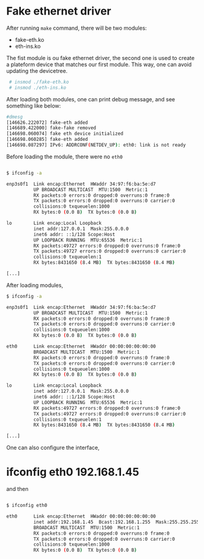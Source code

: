 # Fake ethernet driver

After running `make` command, there will be two modules:

* fake-eth.ko
* eth-ins.ko

The fist module is ou fake ethernet driver, the second one is used
to create a plateform device that matches our first module. This way,
one can avoid updating the devicetree.

```bash
 # insmod ./fake-eth.ko
 # insmod ./eth-ins.ko
```

After loading both modules, one can print debug message, and see something
like below:

```bash
#dmesg
[146626.222072] fake-eth added
[146689.422000] fake-fake removed
[146698.060074] fake eth device initialized
[146698.060285] fake-eth added
[146698.087297] IPv6: ADDRCONF(NETDEV_UP): eth0: link is not ready
```


Before loading the module, there were no `eth0`

```bash

$ ifconfig -a

enp3s0f1  Link encap:Ethernet  HWaddr 34:97:f6:ba:5e:d7  
          UP BROADCAST MULTICAST  MTU:1500  Metric:1
          RX packets:0 errors:0 dropped:0 overruns:0 frame:0
          TX packets:0 errors:0 dropped:0 overruns:0 carrier:0
          collisions:0 txqueuelen:1000 
          RX bytes:0 (0.0 B)  TX bytes:0 (0.0 B)

lo        Link encap:Local Loopback  
          inet addr:127.0.0.1  Mask:255.0.0.0
          inet6 addr: ::1/128 Scope:Host
          UP LOOPBACK RUNNING  MTU:65536  Metric:1
          RX packets:49727 errors:0 dropped:0 overruns:0 frame:0
          TX packets:49727 errors:0 dropped:0 overruns:0 carrier:0
          collisions:0 txqueuelen:1 
          RX bytes:8431650 (8.4 MB)  TX bytes:8431650 (8.4 MB)

[...]
```

After loading modules,

```bash
$ ifconfig -a

enp3s0f1  Link encap:Ethernet  HWaddr 34:97:f6:ba:5e:d7  
          UP BROADCAST MULTICAST  MTU:1500  Metric:1
          RX packets:0 errors:0 dropped:0 overruns:0 frame:0
          TX packets:0 errors:0 dropped:0 overruns:0 carrier:0
          collisions:0 txqueuelen:1000 
          RX bytes:0 (0.0 B)  TX bytes:0 (0.0 B)

eth0      Link encap:Ethernet  HWaddr 00:00:00:00:00:00  
          BROADCAST MULTICAST  MTU:1500  Metric:1
          RX packets:0 errors:0 dropped:0 overruns:0 frame:0
          TX packets:0 errors:0 dropped:0 overruns:0 carrier:0
          collisions:0 txqueuelen:1000 
          RX bytes:0 (0.0 B)  TX bytes:0 (0.0 B)

lo        Link encap:Local Loopback  
          inet addr:127.0.0.1  Mask:255.0.0.0
          inet6 addr: ::1/128 Scope:Host
          UP LOOPBACK RUNNING  MTU:65536  Metric:1
          RX packets:49727 errors:0 dropped:0 overruns:0 frame:0
          TX packets:49727 errors:0 dropped:0 overruns:0 carrier:0
          collisions:0 txqueuelen:1 
          RX bytes:8431650 (8.4 MB)  TX bytes:8431650 (8.4 MB)

[...]
```

One can also configure the interface,

 # ifconfig eth0 192.168.1.45

and then

```bash

$ ifconfig eth0

eth0      Link encap:Ethernet  HWaddr 00:00:00:00:00:00  
          inet addr:192.168.1.45  Bcast:192.168.1.255  Mask:255.255.255.0
          BROADCAST MULTICAST  MTU:1500  Metric:1
          RX packets:0 errors:0 dropped:0 overruns:0 frame:0
          TX packets:0 errors:0 dropped:0 overruns:0 carrier:0
          collisions:0 txqueuelen:1000 
          RX bytes:0 (0.0 B)  TX bytes:0 (0.0 B)
```

